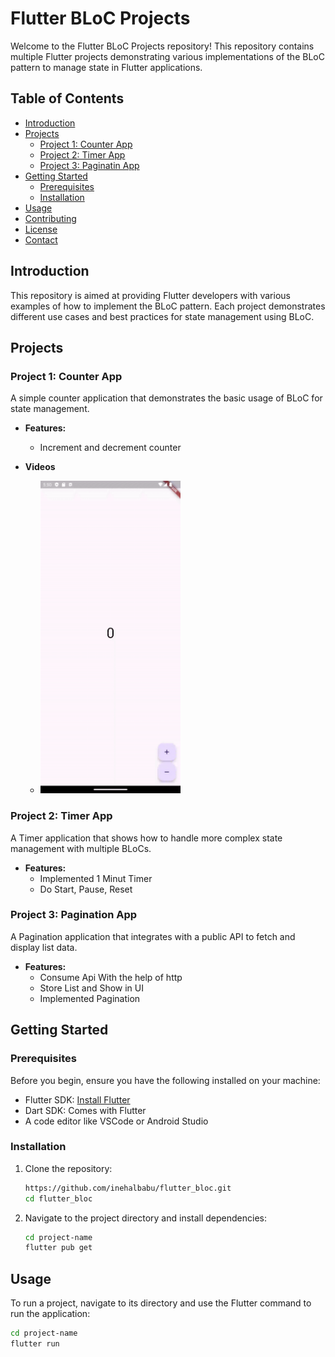 # Flutter BLoC Projects

Welcome to the Flutter BLoC Projects repository! This repository contains multiple Flutter projects demonstrating various implementations of the BLoC pattern to manage state in Flutter applications.

## Table of Contents

- [Introduction](#introduction)
- [Projects](#projects)
  - [Project 1: Counter App](#project-1-counter-app)
  - [Project 2: Timer App](#project-2-todo-app)
  - [Project 3: Paginatin App](#project-3-weather-app)
- [Getting Started](#getting-started)
  - [Prerequisites](#prerequisites)
  - [Installation](#installation)
- [Usage](#usage)
- [Contributing](#contributing)
- [License](#license)
- [Contact](#contact)

## Introduction

This repository is aimed at providing Flutter developers with various examples of how to implement the BLoC pattern. Each project demonstrates different use cases and best practices for state management using BLoC.

## Projects

### Project 1: Counter App

A simple counter application that demonstrates the basic usage of BLoC for state management.

- **Features:**
  - Increment and decrement counter

- **Videos**
  - <img src="flutter_counter/assets/Screen_recording.gif" alt="Screen Recording" height="500">
  
### Project 2: Timer App

A Timer application that shows how to handle more complex state management with multiple BLoCs.

- **Features:**
  - Implemented 1 Minut Timer
  - Do Start, Pause, Reset

### Project 3: Pagination App

A Pagination application that integrates with a public API to fetch and display list data.

- **Features:**
  - Consume Api With the help of http
  - Store List and Show in UI
  - Implemented Pagination

## Getting Started

### Prerequisites

Before you begin, ensure you have the following installed on your machine:

- Flutter SDK: [Install Flutter](https://flutter.dev/docs/get-started/install)
- Dart SDK: Comes with Flutter
- A code editor like VSCode or Android Studio

### Installation

1. Clone the repository:

    ```sh
    https://github.com/inehalbabu/flutter_bloc.git
    cd flutter_bloc
    ```

2. Navigate to the project directory and install dependencies:

    ```sh
    cd project-name
    flutter pub get
    ```

## Usage

To run a project, navigate to its directory and use the Flutter command to run the application:

```sh
cd project-name
flutter run
